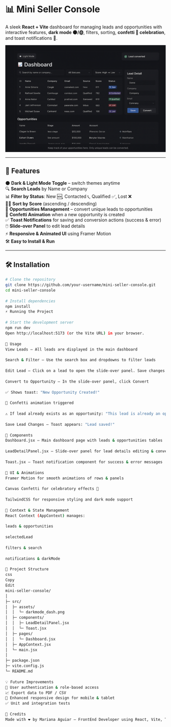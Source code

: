 # 📊 Mini Seller Console

A sleek **React + Vite** dashboard for managing leads and opportunities with interactive features, **dark mode 🌑/🌞**, filters, sorting, **confetti 🎉 celebration**, and toast notifications 🔔.

![Dark Mode Dashboard](src/assets/darkmode_dash.png)

---

## 🚀 Features

🌑 **Dark & Light Mode Toggle** – switch themes anytime  
🔍 **Search Leads** by Name or Company  
📊 **Filter by Status**: New 🆕, Contacted 📞, Qualified ✅, Lost ❌  
🔼🔽 **Sort by Score** (ascending / descending)  
💼 **Opportunities Management** – convert unique leads to opportunities  
🎉 **Confetti Animation** when a new opportunity is created  
✅ **Toast Notifications** for saving and conversion actions (success & error)  
🖱️ **Slide-over Panel** to edit lead details  
⚡ **Responsive & Animated UI** using Framer Motion  
🛠️ **Easy to Install & Run**

---

## 🛠️ Installation

```bash
# Clone the repository
git clone https://github.com/your-username/mini-seller-console.git
cd mini-seller-console

# Install dependencies
npm install
⚡ Running the Project

# Start the development server
npm run dev
Open http://localhost:5173 (or the Vite URL) in your browser.

📝 Usage
View Leads – All leads are displayed in the main dashboard

Search & Filter – Use the search box and dropdowns to filter leads

Edit Lead – Click on a lead to open the slide-over panel. Save changes with Save

Convert to Opportunity – In the slide-over panel, click Convert

✅ Shows toast: "New Opportunity Created!"

🎉 Confetti animation triggered

⚠️ If lead already exists as an opportunity: "This lead is already an opportunity!"

Save Lead Changes – Toast appears: "Lead saved!"

🧩 Components
Dashboard.jsx – Main dashboard page with leads & opportunities tables

LeadDetailPanel.jsx – Slide-over panel for lead details editing & conversion

Toast.jsx – Toast notification component for success & error messages

🎨 UI & Animations
Framer Motion for smooth animations of rows & panels

Canvas Confetti for celebratory effects 🎊

TailwindCSS for responsive styling and dark mode support

🔧 Context & State Management
React Context (AppContext) manages:

leads & opportunities

selectedLead

filters & search

notifications & darkMode

📂 Project Structure
css
Copy
Edit
mini-seller-console/
│
├─ src/
│  ├─ assets/
│  │  └─ darkmode_dash.png
│  ├─ components/
│  │  ├─ LeadDetailPanel.jsx
│  │  └─ Toast.jsx
│  ├─ pages/
│  │  └─ Dashboard.jsx
│  ├─ AppContext.jsx
│  └─ main.jsx
│
├─ package.json
├─ vite.config.js
└─ README.md

💡 Future Improvements
🔐 User authentication & role-based access
📈 Export data to PDF / CSV
📱 Enhanced responsive design for mobile & tablet
✅ Unit and integration tests

🖤 Credits
Made with ❤️ by Mariana Aguiar – FrontEnd Developer using React, Vite, TailwindCSS, Framer Motion, and canvas-confetti. 🎨🚀